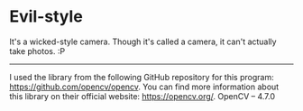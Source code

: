# Evil-style
It's a wicked-style camera. Though it's called a camera, it can't actually take photos. :P
______________________________________________________________________________________________________________________________________________________________________________________
I used the library from the following GitHub repository for this program: https://github.com/opencv/opencv.
You can find more information about this library on their official website: https://opencv.org/.
OpenCV – 4.7.0
